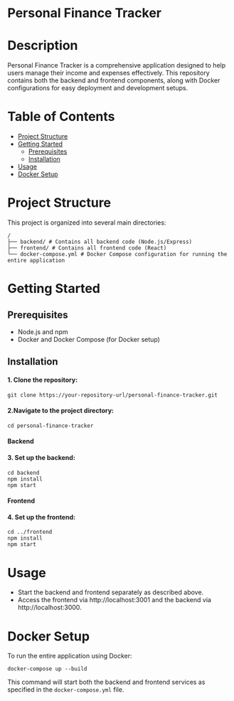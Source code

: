 # Personal Finance Tracker

# Description

Personal Finance Tracker is a comprehensive application designed to help users manage their income and expenses effectively. This repository contains both the backend and frontend components, along with Docker configurations for easy deployment and development setups.

# Table of Contents

- [Project Structure](#project-structure)
- [Getting Started](#getting-started)
  - [Prerequisites](#prerequisites)
  - [Installation](#installation)
- [Usage](#usage)
- [Docker Setup](#docker-setup)

# Project Structure

This project is organized into several main directories:

```
/
├── backend/ # Contains all backend code (Node.js/Express)
├── frontend/ # Contains all frontend code (React)
└── docker-compose.yml # Docker Compose configuration for running the entire application
```

# Getting Started

## Prerequisites

- Node.js and npm
- Docker and Docker Compose (for Docker setup)

## Installation

#### 1. Clone the repository:

```
git clone https://your-repository-url/personal-finance-tracker.git
```

#### 2.Navigate to the project directory:

```
cd personal-finance-tracker
```

#### Backend

#### 3. Set up the backend:

```
cd backend
npm install
npm start
```

#### Frontend

#### 4. Set up the frontend:

```
cd ../frontend
npm install
npm start
```

# Usage

- Start the backend and frontend separately as described above.
- Access the frontend via http://localhost:3001 and the backend via http://localhost:3000.

# Docker Setup

To run the entire application using Docker:

```
docker-compose up --build
```

This command will start both the backend and frontend services as specified in the `docker-compose.yml` file.

